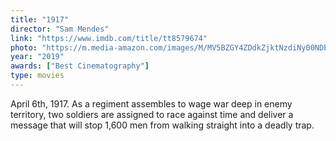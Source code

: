 ```yaml
---
title: "1917"
director: "Sam Mendes"
link: "https://www.imdb.com/title/tt8579674"
photo: "https://m.media-amazon.com/images/M/MV5BZGY4ZDdkZjktNzdiNy00NDEzLWE1MTEtZTFlY2Y4NWQ4YjI2XkEyXkFqcGdeQXVyNjg2NjQwMDQ@._V1_FMjpg_UX1280_.jpg"
year: "2019"
awards: ["Best Cinematography"]
type: movies
---
```

April 6th, 1917. As a regiment assembles to wage war deep in enemy territory, two soldiers are assigned to race against time and deliver a message that will stop 1,600 men from walking straight into a deadly trap.